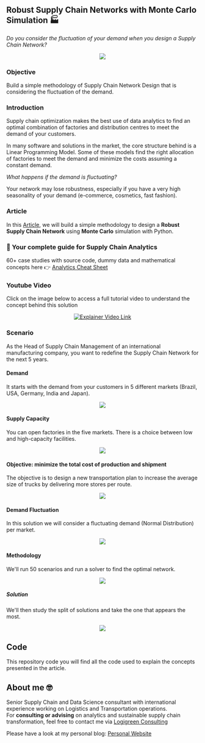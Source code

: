 ## Robust Supply Chain Networks with Monte Carlo Simulation 🏭
*Do you consider the fluctuation of your demand when you design a Supply Chain Network?*

<p align="center">
  <img align="center" src="https://miro.medium.com/max/1400/1*ygvI_dS3-aJ59DGAfplXnA.png">
</p>

### Objective
Build a simple methodology of Supply Chain Network Design that is considering the fluctuation of the demand.

### Introduction
Supply chain optimization makes the best use of data analytics to find an optimal combination of factories and distribution centres to meet the demand of your customers.

In many software and solutions in the market, the core structure behind is a Linear Programming Model.
Some of these models find the right allocation of factories to meet the demand and minimize the costs assuming a constant demand.

*What happens if the demand is fluctuating?*

Your network may lose robustness, especially if you have a very high seasonality of your demand (e-commerce, cosmetics, fast fashion).

### Article
In this [Article](https://towardsdatascience.com/robust-supply-chain-network-with-monte-carlo-simulation-21ef5adb1722), we will build a simple methodology to design a **Robust Supply Chain Network** using **Monte Carlo** simulation with Python.

### 📘 Your complete guide for Supply Chain Analytics
60+ case studies with source code, dummy data and mathematical concepts here 👉 [Analytics Cheat Sheet](https://bit.ly/supply-chain-cheat)

### Youtube Video
Click on the image below to access a full tutorial video to understand the concept behind this solution
<div align="center">
  <a href="https://www.youtube.com/watch?v=gF9ds3CH3N4"><img src="https://www.samirsaci.com/content/images/2023/02/Supply-Chain-Optimization.png" alt="Explainer Video Link"></a>
</div>

### Scenario
As the Head of Supply Chain Management of an international manufacturing company, you want to redefine the Supply Chain Network for the next 5 years.

#### Demand
It starts with the demand from your customers in 5 different markets (Brazil, USA, Germany, India and Japan).
<p align="center">
  <img align="center" src="https://miro.medium.com/max/900/1*kaitTBi4zOqq2nUarEa9Bg.png">
</p>

#### Supply Capacity
You can open factories in the five markets. There is a choice between low and high-capacity facilities.
<p align="center">
  <img align="center" src="https://miro.medium.com/max/1030/1*5_ZYKy3NlszS6uV2IiSadQ.png">
</p>

#### Objective: minimize the total cost of production and shipment
The objective is to design  a new transportation plan to increase the average size of trucks by delivering more stores per route.
<p align="center">
  <img align="center" src="https://miro.medium.com/max/1400/1*QvlfMEtHPS9aq5lCLfc1bQ.png">
</p>
                                                                                               
#### Demand Fluctuation
In this solution we will consider a fluctuating demand (Normal Distribution) per market.
<p align="center">
  <img align="center" src="https://miro.medium.com/max/1400/1*w6RHuzcgKzRFUicusEPgLg.png">
</p>

#### Methodology
We'll run 50 scenarios and run a solver to find the optimal network.
<p align="center">
  <img align="center" src="https://miro.medium.com/max/1400/1*2cmp3ZRNHwMarV_2a0He1g.png">
</p>

##### Solution
We'll then study the split of solutions and take the one that appears the most.
<p align="center">
  <img align="center" src="https://miro.medium.com/max/908/1*KZxf6N2-RlhIaV_zuzMSlA.png">
</p>
                                                                                               

## Code
This repository code you will find all the code used to explain the concepts presented in the article.

## About me 🤓
Senior Supply Chain and Data Science consultant with international experience working on Logistics and Transportation operations. \
For **consulting or advising** on analytics and sustainable supply chain transformation, feel free to contact me via [Logigreen Consulting](https://www.logi-green.com/)

Please have a look at my personal blog: [Personal Website](https://samirsaci.com)
